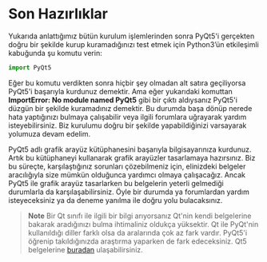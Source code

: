 # Son Hazırlıklar

Yukarıda anlattığımız bütün kurulum işlemlerinden sonra PyQt5'i gerçekten doğru bir şekilde kurup kuramadığınızı test etmek için Python3’ün etkileşimli kabuğunda şu komutu verin:

```python
import PyQt5
```

Eğer bu komutu verdikten sonra hiçbir şey olmadan alt satıra geçiliyorsa PyQt5'i başarıyla kurdunuz demektir. Ama eğer yukarıdaki komuttan **ImportError: No module named PyQt5** gibi bir çıktı aldıysanız PyQt5'i düzgün bir şekilde kuramadınız demektir. Bu durumda başa dönüp nerede hata yaptığınızı bulmaya çalışabilir veya ilgili forumlara uğrayarak yardım isteyebilirsiniz. Biz kurulumu doğru bir şekilde yapabildiğinizi varsayarak yolumuza devam edelim.

PyQt5 adlı grafik arayüz kütüphanesini başarıyla bilgisayarınıza kurdunuz. Artık bu kütüphaneyi kullanarak grafik arayüzler tasarlamaya hazırsınız. Biz bu süreçte, karşılaştığınız sorunları çözebilmeniz için, elinizdeki belgeler aracılığıyla size mümkün olduğunca yardımcı olmaya çalışacağız. Ancak PyQt5 ile grafik arayüz tasarlarken bu belgelerin yeterli gelmediği durumlarla da karşılaşabilirsiniz. Öyle bir durumda ya forumlardan yardım isteyeceksiniz ya da deneme yanılma ile doğru yolu bulacaksınız.

> **Note** Bir Qt sınıfı ile ilgili bir bilgi arıyorsanız Qt'nin kendi belgelerine bakarak aradığınızı bulma ihtimaliniz oldukça yüksektir. Qt ile PyQt'nin kullanıldığı diller farklı olsa da aralarında çok az fark vardır. PyQt5'i öğrenip takıldığınızda araştırma yaparken de fark edeceksiniz. Qt5 belgelerine [buradan](http://doc.qt.io/qt-5.5/classes.html) ulaşabilirsiniz.

